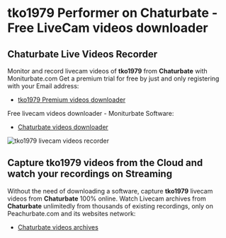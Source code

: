 # tko1979 Performer on Chaturbate - Free LiveCam videos downloader

## Chaturbate Live Videos Recorder

Monitor and record livecam videos of **tko1979** from **Chaturbate** with Moniturbate.com
Get a premium trial for free by just and only registering with your Email address:
* [tko1979 Premium videos downloader](https://moniturbate.com/request-demo-licence-key.html)

Free livecam videos downloader - Moniturbate Software:
* [Chaturbate videos downloader](https://moniturbate.com/moniturbate-download-software.html)

![tko1979 livecam videos recorder](https://peachurnet.com/templates/moniturbate-software.png)


## Capture tko1979 videos from the Cloud and watch your recordings on Streaming

Without the need of downloading a software, capture **tko1979** livecam videos from **Chaturbate** 100% online.
Watch Livecam archives from **Chaturbate** unlimitedly from thousands of existing recordings, only on Peachurbate.com and its websites network:
* [Chaturbate videos archives](https://peachurnet.com/)